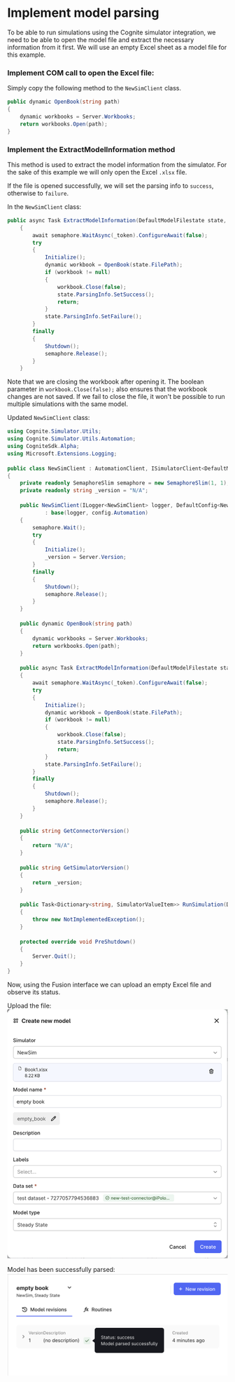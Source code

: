 # Implement model parsing

To be able to run simulations using the Cognite simulator integration, we need to be able to open the model file and extract the necessary information from it first.
We will use an empty Excel sheet as a model file for this example.

### Implement COM call to open the Excel file:

Simply copy the following method to the `NewSimClient` class.

```csharp
public dynamic OpenBook(string path)
{
    dynamic workbooks = Server.Workbooks;
    return workbooks.Open(path);
}
```

### Implement the ExtractModelInformation method

This method is used to extract the model information from the simulator.
For the sake of this example we will only open the Excel `.xlsx` file.

If the file is opened successfully, we will set the parsing info to `success`, otherwise to `failure`.


In the `NewSimClient` class:
```csharp
public async Task ExtractModelInformation(DefaultModelFilestate state, CancellationToken _token)
    {
        await semaphore.WaitAsync(_token).ConfigureAwait(false);
        try
        {
            Initialize();
            dynamic workbook = OpenBook(state.FilePath);
            if (workbook != null)
            {
                workbook.Close(false);
                state.ParsingInfo.SetSuccess();
                return;
            }
            state.ParsingInfo.SetFailure();
        }
        finally
        {
            Shutdown();
            semaphore.Release();
        }
    }
```
Note that we are closing the workbook after opening it.
The boolean parameter in `workbook.Close(false);` also ensures that the workbook changes are not saved.
If we fail to close the file, it won't be possible to run multiple simulations with the same model.


Updated `NewSimClient` class:

```csharp
using Cognite.Simulator.Utils;
using Cognite.Simulator.Utils.Automation;
using CogniteSdk.Alpha;
using Microsoft.Extensions.Logging;

public class NewSimClient : AutomationClient, ISimulatorClient<DefaultModelFilestate, SimulatorRoutineRevision>
{
    private readonly SemaphoreSlim semaphore = new SemaphoreSlim(1, 1);
    private readonly string _version = "N/A";

    public NewSimClient(ILogger<NewSimClient> logger, DefaultConfig<NewSimAutomationConfig> config)
            : base(logger, config.Automation)
    {
        semaphore.Wait();
        try
        {
            Initialize();
            _version = Server.Version;
        }
        finally
        {
            Shutdown();
            semaphore.Release();
        }
    }

    public dynamic OpenBook(string path)
    {
        dynamic workbooks = Server.Workbooks;
        return workbooks.Open(path);
    }

    public async Task ExtractModelInformation(DefaultModelFilestate state, CancellationToken _token)
    {
        await semaphore.WaitAsync(_token).ConfigureAwait(false);
        try
        {
            Initialize();
            dynamic workbook = OpenBook(state.FilePath);
            if (workbook != null)
            {
                workbook.Close(false);
                state.ParsingInfo.SetSuccess();
                return;
            }
            state.ParsingInfo.SetFailure();
        }
        finally
        {
            Shutdown();
            semaphore.Release();
        }
    }

    public string GetConnectorVersion()
    {
        return "N/A";
    }

    public string GetSimulatorVersion()
    {
        return _version;
    }

    public Task<Dictionary<string, SimulatorValueItem>> RunSimulation(DefaultModelFilestate modelState, SimulatorRoutineRevision simulationConfiguration, Dictionary<string, SimulatorValueItem> inputData)
    {
        throw new NotImplementedException();
    }

    protected override void PreShutdown()
    {
        Server.Quit();
    }
}
```

Now, using the Fusion interface we can upload an empty Excel file and observe its status.

Upload the file:
![Model upload](../images/model-upload.png)

Model has been successfully parsed:
![Model parsing](../images/model-parsing.png)
